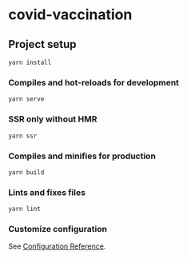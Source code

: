 # covid-vaccination

## Project setup
```
yarn install
```

### Compiles and hot-reloads for development
```
yarn serve
```

### SSR only without HMR
```
yarn ssr
```

### Compiles and minifies for production
```
yarn build
```

### Lints and fixes files
```
yarn lint
```

### Customize configuration
See [Configuration Reference](https://cli.vuejs.org/config/).
